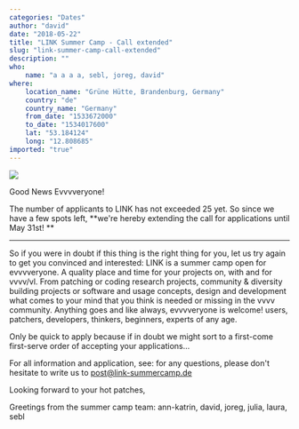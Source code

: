 ```yaml
---
categories: "Dates"
author: "david"
date: "2018-05-22"
title: "LINK Summer Camp - Call extended"
slug: "link-summer-camp-call-extended"
description: ""
who: 
    name: "a a a a, sebl, joreg, david"
where: 
    location_name: "Grüne Hütte, Brandenburg, Germany"
    country: "de"
    country_name: "Germany"
    from_date: "1533672000"
    to_date: "1534017600"
    lat: "53.184124"
    long: "12.808685"
imported: "true"
---
```



![](link-teaser.png)

Good News Evvvveryone!

The number of applicants to LINK has not exceeded 25 yet. So since we have a few spots left, 
**we're hereby extending the call for applications until May 31st! **
____
So if you were in doubt if this thing is the right thing for you, let us try again to get you convinced and interested: LINK is a summer camp open for evvvveryone. A quality place and time for your projects on, with and for vvvv/vl. From patching or coding research projects, community & diversity building projects or software and usage concepts, design and development what comes to your mind that you think is needed or missing in the vvvv community. Anything goes and like always, evvvveryone is welcome! users, patchers, developers, thinkers, beginners, experts of any age. 

Only be quick to apply because if in doubt we might sort to a first-come first-serve order of accepting your applications... 


For all information and application, see:
[](http://link-summercamp.de/)
for any questions, please don't hesitate to write us to post@link-summercamp.de

Looking forward to your hot patches,

Greetings from the summer camp team:
ann-katrin, david, joreg, julia, laura, sebl